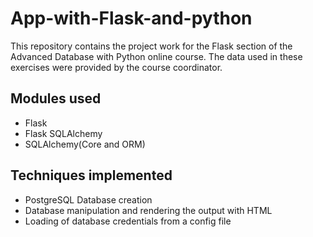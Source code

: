# App-with-Flask-and-python
This repository contains the project work for the Flask section of the Advanced Database with Python online course. The data used in these exercises were provided by the course coordinator.

## Modules used
- Flask
- Flask SQLAlchemy
- SQLAlchemy(Core and ORM)

## Techniques implemented
- PostgreSQL Database creation
- Database manipulation and rendering the output with HTML
- Loading of database credentials from a config file
